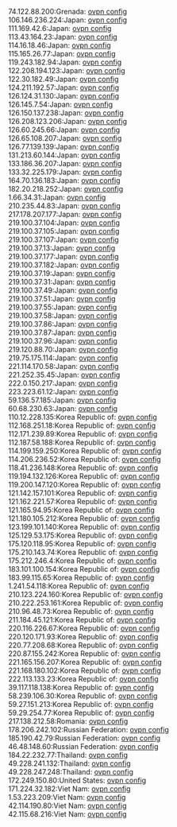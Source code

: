 74.122.88.200:Grenada: [ovpn config](vpn/74_122_88_200.ovpn)  
106.146.236.224:Japan: [ovpn config](vpn/106_146_236_224.ovpn)  
111.169.42.6:Japan: [ovpn config](vpn/111_169_42_6.ovpn)  
113.43.164.23:Japan: [ovpn config](vpn/113_43_164_23.ovpn)  
114.16.18.46:Japan: [ovpn config](vpn/114_16_18_46.ovpn)  
115.165.26.77:Japan: [ovpn config](vpn/115_165_26_77.ovpn)  
119.243.182.94:Japan: [ovpn config](vpn/119_243_182_94.ovpn)  
122.208.194.123:Japan: [ovpn config](vpn/122_208_194_123.ovpn)  
122.30.182.49:Japan: [ovpn config](vpn/122_30_182_49.ovpn)  
124.211.192.57:Japan: [ovpn config](vpn/124_211_192_57.ovpn)  
126.124.31.130:Japan: [ovpn config](vpn/126_124_31_130.ovpn)  
126.145.7.54:Japan: [ovpn config](vpn/126_145_7_54.ovpn)  
126.150.137.238:Japan: [ovpn config](vpn/126_150_137_238.ovpn)  
126.208.123.206:Japan: [ovpn config](vpn/126_208_123_206.ovpn)  
126.60.245.66:Japan: [ovpn config](vpn/126_60_245_66.ovpn)  
126.65.108.207:Japan: [ovpn config](vpn/126_65_108_207.ovpn)  
126.77.139.139:Japan: [ovpn config](vpn/126_77_139_139.ovpn)  
131.213.60.144:Japan: [ovpn config](vpn/131_213_60_144.ovpn)  
133.186.36.207:Japan: [ovpn config](vpn/133_186_36_207.ovpn)  
133.32.225.179:Japan: [ovpn config](vpn/133_32_225_179.ovpn)  
164.70.136.183:Japan: [ovpn config](vpn/164_70_136_183.ovpn)  
182.20.218.252:Japan: [ovpn config](vpn/182_20_218_252.ovpn)  
1.66.34.31:Japan: [ovpn config](vpn/1_66_34_31.ovpn)  
210.235.44.83:Japan: [ovpn config](vpn/210_235_44_83.ovpn)  
217.178.207.177:Japan: [ovpn config](vpn/217_178_207_177.ovpn)  
219.100.37.104:Japan: [ovpn config](vpn/219_100_37_104.ovpn)  
219.100.37.105:Japan: [ovpn config](vpn/219_100_37_105.ovpn)  
219.100.37.107:Japan: [ovpn config](vpn/219_100_37_107.ovpn)  
219.100.37.13:Japan: [ovpn config](vpn/219_100_37_13.ovpn)  
219.100.37.177:Japan: [ovpn config](vpn/219_100_37_177.ovpn)  
219.100.37.182:Japan: [ovpn config](vpn/219_100_37_182.ovpn)  
219.100.37.19:Japan: [ovpn config](vpn/219_100_37_19.ovpn)  
219.100.37.31:Japan: [ovpn config](vpn/219_100_37_31.ovpn)  
219.100.37.49:Japan: [ovpn config](vpn/219_100_37_49.ovpn)  
219.100.37.51:Japan: [ovpn config](vpn/219_100_37_51.ovpn)  
219.100.37.55:Japan: [ovpn config](vpn/219_100_37_55.ovpn)  
219.100.37.58:Japan: [ovpn config](vpn/219_100_37_58.ovpn)  
219.100.37.86:Japan: [ovpn config](vpn/219_100_37_86.ovpn)  
219.100.37.87:Japan: [ovpn config](vpn/219_100_37_87.ovpn)  
219.100.37.96:Japan: [ovpn config](vpn/219_100_37_96.ovpn)  
219.120.88.70:Japan: [ovpn config](vpn/219_120_88_70.ovpn)  
219.75.175.114:Japan: [ovpn config](vpn/219_75_175_114.ovpn)  
221.114.170.58:Japan: [ovpn config](vpn/221_114_170_58.ovpn)  
221.252.35.45:Japan: [ovpn config](vpn/221_252_35_45.ovpn)  
222.0.150.217:Japan: [ovpn config](vpn/222_0_150_217.ovpn)  
223.223.61.12:Japan: [ovpn config](vpn/223_223_61_12.ovpn)  
59.136.57.185:Japan: [ovpn config](vpn/59_136_57_185.ovpn)  
60.68.230.63:Japan: [ovpn config](vpn/60_68_230_63.ovpn)  
110.12.228.135:Korea Republic of: [ovpn config](vpn/110_12_228_135.ovpn)  
112.168.251.18:Korea Republic of: [ovpn config](vpn/112_168_251_18.ovpn)  
112.171.239.89:Korea Republic of: [ovpn config](vpn/112_171_239_89.ovpn)  
112.187.58.188:Korea Republic of: [ovpn config](vpn/112_187_58_188.ovpn)  
114.199.159.250:Korea Republic of: [ovpn config](vpn/114_199_159_250.ovpn)  
114.206.236.52:Korea Republic of: [ovpn config](vpn/114_206_236_52.ovpn)  
118.41.236.148:Korea Republic of: [ovpn config](vpn/118_41_236_148.ovpn)  
119.194.132.126:Korea Republic of: [ovpn config](vpn/119_194_132_126.ovpn)  
119.200.147.120:Korea Republic of: [ovpn config](vpn/119_200_147_120.ovpn)  
121.142.157.101:Korea Republic of: [ovpn config](vpn/121_142_157_101.ovpn)  
121.162.221.57:Korea Republic of: [ovpn config](vpn/121_162_221_57.ovpn)  
121.165.94.95:Korea Republic of: [ovpn config](vpn/121_165_94_95.ovpn)  
121.180.105.212:Korea Republic of: [ovpn config](vpn/121_180_105_212.ovpn)  
123.199.101.140:Korea Republic of: [ovpn config](vpn/123_199_101_140.ovpn)  
125.129.53.175:Korea Republic of: [ovpn config](vpn/125_129_53_175.ovpn)  
175.120.118.95:Korea Republic of: [ovpn config](vpn/175_120_118_95.ovpn)  
175.210.143.74:Korea Republic of: [ovpn config](vpn/175_210_143_74.ovpn)  
175.212.246.4:Korea Republic of: [ovpn config](vpn/175_212_246_4.ovpn)  
183.101.100.154:Korea Republic of: [ovpn config](vpn/183_101_100_154.ovpn)  
183.99.115.65:Korea Republic of: [ovpn config](vpn/183_99_115_65.ovpn)  
1.241.54.118:Korea Republic of: [ovpn config](vpn/1_241_54_118.ovpn)  
210.123.224.160:Korea Republic of: [ovpn config](vpn/210_123_224_160.ovpn)  
210.222.253.161:Korea Republic of: [ovpn config](vpn/210_222_253_161.ovpn)  
210.96.48.73:Korea Republic of: [ovpn config](vpn/210_96_48_73.ovpn)  
211.184.45.121:Korea Republic of: [ovpn config](vpn/211_184_45_121.ovpn)  
220.116.226.67:Korea Republic of: [ovpn config](vpn/220_116_226_67.ovpn)  
220.120.171.93:Korea Republic of: [ovpn config](vpn/220_120_171_93.ovpn)  
220.77.208.68:Korea Republic of: [ovpn config](vpn/220_77_208_68.ovpn)  
220.87.155.242:Korea Republic of: [ovpn config](vpn/220_87_155_242.ovpn)  
221.165.156.207:Korea Republic of: [ovpn config](vpn/221_165_156_207.ovpn)  
221.168.180.102:Korea Republic of: [ovpn config](vpn/221_168_180_102.ovpn)  
222.113.133.23:Korea Republic of: [ovpn config](vpn/222_113_133_23.ovpn)  
39.117.118.138:Korea Republic of: [ovpn config](vpn/39_117_118_138.ovpn)  
58.239.106.30:Korea Republic of: [ovpn config](vpn/58_239_106_30.ovpn)  
59.27.151.213:Korea Republic of: [ovpn config](vpn/59_27_151_213.ovpn)  
59.29.254.77:Korea Republic of: [ovpn config](vpn/59_29_254_77.ovpn)  
217.138.212.58:Romania: [ovpn config](vpn/217_138_212_58.ovpn)  
178.206.242.102:Russian Federation: [ovpn config](vpn/178_206_242_102.ovpn)  
185.190.42.79:Russian Federation: [ovpn config](vpn/185_190_42_79.ovpn)  
46.48.148.60:Russian Federation: [ovpn config](vpn/46_48_148_60.ovpn)  
184.22.232.77:Thailand: [ovpn config](vpn/184_22_232_77.ovpn)  
49.228.241.132:Thailand: [ovpn config](vpn/49_228_241_132.ovpn)  
49.228.247.248:Thailand: [ovpn config](vpn/49_228_247_248.ovpn)  
172.249.150.80:United States: [ovpn config](vpn/172_249_150_80.ovpn)  
171.224.32.182:Viet Nam: [ovpn config](vpn/171_224_32_182.ovpn)  
1.53.223.209:Viet Nam: [ovpn config](vpn/1_53_223_209.ovpn)  
42.114.190.80:Viet Nam: [ovpn config](vpn/42_114_190_80.ovpn)  
42.115.68.216:Viet Nam: [ovpn config](vpn/42_115_68_216.ovpn)  
